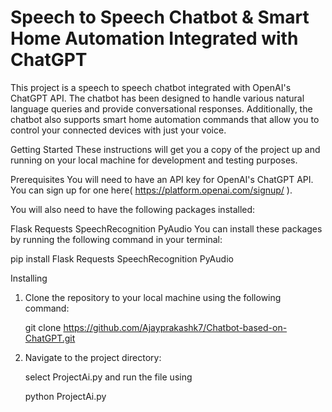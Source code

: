 # Speech to Speech Chatbot & Smart Home Automation Integrated with ChatGPT 

This project is a speech to speech chatbot integrated with OpenAI's ChatGPT API. The chatbot has been designed to handle various natural language queries and provide conversational responses. Additionally, the chatbot also supports smart home automation commands that allow you to control your connected devices with just your voice.

Getting Started
These instructions will get you a copy of the project up and running on your local machine for development and testing purposes.

Prerequisites
You will need to have an API key for OpenAI's ChatGPT API. You can sign up for one here( https://platform.openai.com/signup/ ).

You will also need to have the following packages installed:

Flask
Requests
SpeechRecognition
PyAudio
You can install these packages by running the following command in your terminal:

pip install Flask Requests SpeechRecognition PyAudio


Installing
  
  1. Clone the repository to your local machine using the following command:
   
     git clone https://github.com/Ajayprakashk7/Chatbot-based-on-ChatGPT.git
     
  2. Navigate to the project directory:
    
     select ProjectAi.py and run the file using
     
       python ProjectAi.py





